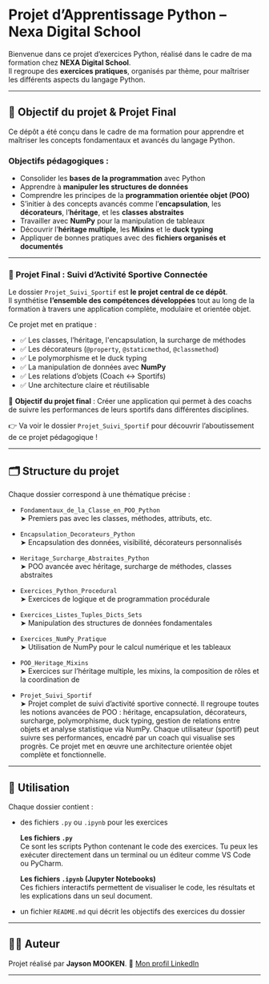 # Projet d’Apprentissage Python – Nexa Digital School

Bienvenue dans ce projet d’exercices Python, réalisé dans le cadre de ma formation chez **NEXA Digital School**.  
Il regroupe des **exercices pratiques**, organisés par thème, pour maîtriser les différents aspects du langage Python.

---

## 🎯 Objectif du projet & Projet Final

Ce dépôt a été conçu dans le cadre de ma formation pour apprendre et maîtriser les concepts fondamentaux et avancés du langage Python.

### Objectifs pédagogiques :

- Consolider les **bases de la programmation** avec Python
- Apprendre à **manipuler les structures de données**
- Comprendre les principes de la **programmation orientée objet (POO)**
- S’initier à des concepts avancés comme l’**encapsulation**, les **décorateurs**, l’**héritage**, et les **classes abstraites**
- Travailler avec **NumPy** pour la manipulation de tableaux
- Découvrir l’**héritage multiple**, les **Mixins** et le **duck typing**
- Appliquer de bonnes pratiques avec des **fichiers organisés et documentés**

---

### 🌟 Projet Final : Suivi d’Activité Sportive Connectée

Le dossier `Projet_Suivi_Sportif` est **le projet central de ce dépôt**.  
Il synthétise **l’ensemble des compétences développées** tout au long de la formation à travers une application complète, modulaire et orientée objet.

Ce projet met en pratique :
- ✅ Les classes, l’héritage, l'encapsulation, la surcharge de méthodes
- ✅ Les décorateurs (`@property`, `@staticmethod`, `@classmethod`)
- ✅ Le polymorphisme et le duck typing
- ✅ La manipulation de données avec **NumPy**
- ✅ Les relations d’objets (Coach ↔ Sportifs)
- ✅ Une architecture claire et réutilisable

🎯 **Objectif du projet final** : Créer une application qui permet à des coachs de suivre les performances de leurs sportifs dans différentes disciplines.

👉 Va voir le dossier `Projet_Suivi_Sportif` pour découvrir l’aboutissement de ce projet pédagogique !



---

## 🗂️ Structure du projet

Chaque dossier correspond à une thématique précise :

- `Fondamentaux_de_la_Classe_en_POO_Python`  
  ➤ Premiers pas avec les classes, méthodes, attributs, etc.

- `Encapsulation_Decorateurs_Python`  
  ➤ Encapsulation des données, visibilité, décorateurs personnalisés

- `Heritage_Surcharge_Abstraites_Python`  
  ➤ POO avancée avec héritage, surcharge de méthodes, classes abstraites

- `Exercices_Python_Procedural`  
  ➤ Exercices de logique et de programmation procédurale

- `Exercices_Listes_Tuples_Dicts_Sets`  
  ➤ Manipulation des structures de données fondamentales

- `Exercices_NumPy_Pratique`  
  ➤ Utilisation de NumPy pour le calcul numérique et les tableaux

- `POO_Heritage_Mixins`  
  ➤ Exercices sur l’héritage multiple, les mixins, la composition de rôles et la coordination de 
  
- `Projet_Suivi_Sportif`  
  ➤ Projet complet de suivi d’activité sportive connecté. Il regroupe toutes les notions avancées de POO : héritage, encapsulation, décorateurs, surcharge, polymorphisme, duck typing, gestion de relations entre objets et analyse statistique via NumPy. Chaque utilisateur (sportif) peut suivre ses performances, encadré par un coach qui visualise ses progrès. Ce projet met en œuvre une architecture orientée objet complète et fonctionnelle.

---

## 🔧 Utilisation

Chaque dossier contient :

- des fichiers `.py` ou `.ipynb` pour les exercices  

  **Les fichiers `.py`**  
  Ce sont les scripts Python contenant le code des exercices. Tu peux les exécuter directement dans un terminal ou un éditeur comme VS Code ou PyCharm.  
  
  **Les fichiers `.ipynb` (Jupyter Notebooks)**  
  Ces fichiers interactifs permettent de visualiser le code, les résultats et les explications dans un seul document.

- un fichier `README.md` qui décrit les objectifs des exercices du dossier

---

## 👨‍💻 Auteur

Projet réalisé par **Jayson MOOKEN**.
🔗 [Mon profil LinkedIn](https://www.linkedin.com/in/jayson-mooken/)

---
